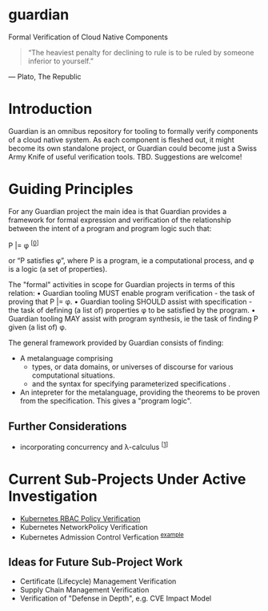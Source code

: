 # guardian
Formal Verification of Cloud Native Components

> “The heaviest penalty for declining to rule is to be ruled by someone inferior to yourself.” 

― Plato, The Republic

# Introduction
Guardian is an omnibus repository for tooling to formally verify components of a cloud native system. As each component is fleshed out, it might become its own standalone project, or Guardian could become just a Swiss Army Knife of useful verification tools. TBD. Suggestions are welcome!

# Guiding Principles
For any Guardian project the main idea is that Guardian provides a framework for formal expression and verification of the relationship between the intent of a program and program logic such that:

P |= φ <sup>[[0]]</sup>

or “P satisfies φ”, where P is a program, ie a computational process, and φ is a logic (a set of properties). 

The "formal" activities in scope for Guardian projects in terms of this relation:
• Guardian tooling MUST enable program verification - the task of proving that P |= φ.
• Guardian tooling SHOULD assist with specification - the task of defining (a list of) properties φ to be satisfied by the program.
• Guardian tooling MAY assist with program synthesis, ie the task of finding P given (a list of) φ.

The general framework provided by Guardian consists of finding:

* A metalanguage comprising
  * types, or data domains, or universes of discourse for various computational situations.
  * and the syntax for specifying parameterized specifications .
* An intepreter for the metalanguage, providing the theorems to be proven from the specification. This gives a "program logic".

## Further Considerations

* incorporating concurrency and λ-calculus <sup>[[1]]</sup>

# Current Sub-Projects Under Active Investigation

* [Kubernetes RBAC Policy Verification](https://github.com/cncf/sig-security/pull/242)
* Kubernetes NetworkPolicy Verification
* Kubernetes Admission Control Verfication <sup> [example](https://docs.google.com/document/d/1ihFfEfgViKlUMbY2NKxaJzBkgHh-Phk5hqKTzK-NEEs/edit#bookmark=id.mdmvg9pwqh31) </sup>

## Ideas for Future Sub-Project Work

* Certificate (Lifecycle) Management Verification
* Supply Chain Management Verification
* Verification of "Defense in Depth", e.g. CVE Impact Model

[0]: https://arxiv.org/pdf/1112.0347.pdf
[1]: http://www.nyu.edu/projects/barker/Lambda/barendregt.94.pdf
